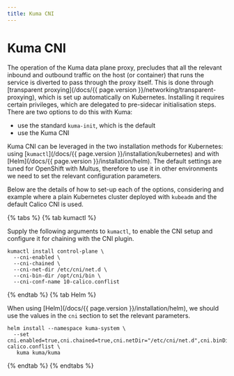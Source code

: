 ```yaml
---
title: Kuma CNI
---
```

# Kuma CNI

The operation of the Kuma data plane proxy, precludes that all the relevant inbound and outbound traffic on the host (or container) that runs the service is diverted
to pass through the proxy itself. This is done through [transparent proxying](/docs/{{ page.version }}/networking/transparent-proxying), which is set up automatically on Kubernetes. Installing it requires certain privileges, which are delegated to pre-sidecar initialisation steps.
There are two options to do this with Kuma:

* use the standard `kuma-init`, which is the default
* use the Kuma CNI

Kuma CNI can be leveraged in the two installation methods for Kubernetes: using [`kumactl`](/docs/{{ page.version }}/installation/kubernetes) and with [Helm](/docs/{{ page.version }}/installation/helm). The default settings are tuned for OpenShift with Multus, therefore to use it in other environments we need to set the relevant configuration parameters.

Below are the details of how to set-up each of the options, considering and example where a plain Kubernetes cluster deployed with `kubeadm` and the default Calico CNI is used.

{% tabs %}
{% tab kumactl %}

Supply the following arguments to `kumactl`, to enable the CNI setup and configure it for chaining with the CNI plugin.

```shell
kumactl install control-plane \
  --cni-enabled \
  --cni-chained \
  --cni-net-dir /etc/cni/net.d \
  --cni-bin-dir /opt/cni/bin \
  --cni-conf-name 10-calico.conflist
```

{% endtab %}
{% tab Helm %}

When using [Helm](/docs/{{ page.version }}/installation/helm), we should use the values in the `cni` section to set the relevant parameters.

```shell
helm install --namespace kuma-system \
  --set cni.enabled=true,cni.chained=true,cni.netDir="/etc/cni/net.d",cni.binDir=/opt/cni/bin,cni.confName=10-calico.conflist \
   kuma kuma/kuma
```

{% endtab %}
{% endtabs %}
